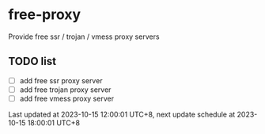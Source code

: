
# free-proxy
Provide free ssr / trojan / vmess proxy servers


## TODO list
- [ ] add free ssr proxy server
- [ ] add free trojan proxy server
- [ ] add free vmess proxy server

Last updated at 2023-10-15 12:00:01 UTC+8, next update schedule at 2023-10-15 18:00:01 UTC+8

